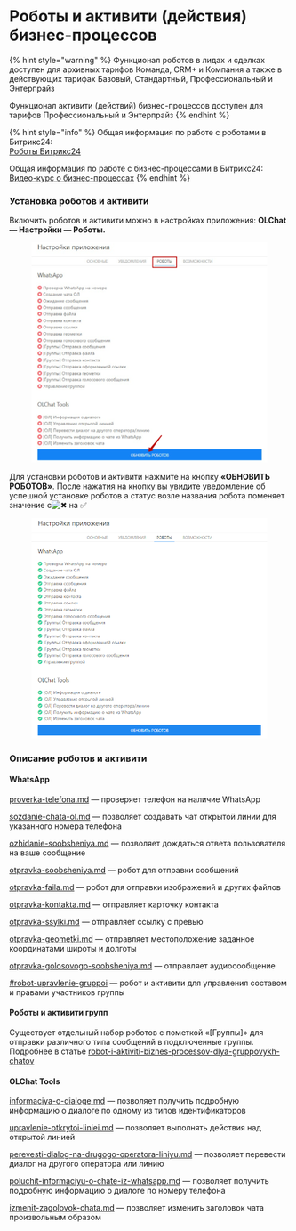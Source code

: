 # Роботы и активити (действия) бизнес-процессов

{% hint style="warning" %}
Функционал роботов в лидах и сделках доступен для архивных тарифов Команда, CRM+ и Компания а также в действующих тарифах Базовый, Стандартный, Профессиональный и Энтерпрайз

Функционал активити (действий) бизнес-процессов доступен для тарифов Профессиональный и Энтерпрайз
{% endhint %}

{% hint style="info" %}
Общая информация по работе с роботами в Битрикс24:\
[Роботы Битрикс24](https://helpdesk.bitrix24.ru/open/6908975/)

Общая информация по работе с бизнес-процессами в Битрикс24:\
[Видео-курс о бизнес-процессах](https://helpdesk.bitrix24.ru/open/3092117/)
{% endhint %}

### Установка роботов и активити

Включить роботов и активити можно в настройках приложения: **OLChat — Настройки — Роботы.**

<figure><img src="../../.gitbook/assets/image (4) (1) (1) (1) (1).png" alt=""><figcaption></figcaption></figure>

Для установки роботов и активити нажмите на кнопку **«ОБНОВИТЬ РОБОТОВ»**. После нажатия на кнопку вы увидите уведомление об успешной установке роботов а статус возле названия робота поменяет значение с![✖](https://vk.com/emoji/e/e29c96\_2x.png) на ✅

<figure><img src="../../.gitbook/assets/image (11) (1).png" alt=""><figcaption></figcaption></figure>

### Описание роботов и активити

#### **WhatsApp**

[proverka-telefona.md](proverka-telefona.md "mention") — проверяет телефон на наличие WhatsApp

[sozdanie-chata-ol.md](sozdanie-chata-ol.md "mention") — позволяет создавать чат открытой линии для указанного номера телефона

[ozhidanie-soobsheniya.md](ozhidanie-soobsheniya.md "mention") — позволяет дождаться ответа пользователя на ваше сообщение&#x20;

[otpravka-soobsheniya.md](otpravka-soobsheniya.md "mention") — робот для отправки сообщений

[otpravka-faila.md](otpravka-faila.md "mention") — робот для отправки изображений и других файлов

[otpravka-kontakta.md](otpravka-kontakta.md "mention") — отправляет карточку контакта

[otpravka-ssylki.md](otpravka-ssylki.md "mention") — отправляет ссылку с превью

[otpravka-geometki.md](otpravka-geometki.md "mention") — отправляет местоположение заданное координатами широты и долготы

[otpravka-golosovogo-soobsheniya.md](otpravka-golosovogo-soobsheniya.md "mention") — отправляет аудиосообщение

[#robot-upravlenie-gruppoi](../../gruppovye-chaty/robot-i-aktiviti-biznes-processov-dlya-gruppovykh-chatov/upravlenie-gruppoi.md#robot-upravlenie-gruppoi "mention") — робот и активити для управления составом и правами участников группы

#### Роботы и активити групп

Существует отдельный набор роботов с пометкой «\[Группы]» для отправки различного типа сообщений в подключенные группы. Подробнее в статье [robot-i-aktiviti-biznes-processov-dlya-gruppovykh-chatov](../../gruppovye-chaty/robot-i-aktiviti-biznes-processov-dlya-gruppovykh-chatov/ "mention")

#### **OLChat Tools**

[informaciya-o-dialoge.md](informaciya-o-dialoge.md "mention") — позволяет получить подробную информацию о диалоге по одному из типов идентификаторов

[upravlenie-otkrytoi-liniei.md](upravlenie-otkrytoi-liniei.md "mention") — позволяет выполнять действия над открытой линией

[perevesti-dialog-na-drugogo-operatora-liniyu.md](perevesti-dialog-na-drugogo-operatora-liniyu.md "mention") — позволяет перевести диалог на другого оператора или линию

[poluchit-informaciyu-o-chate-iz-whatsapp.md](poluchit-informaciyu-o-chate-iz-whatsapp.md "mention") — позволяет получить подробную информацию о диалоге по номеру телефона

[izmenit-zagolovok-chata.md](izmenit-zagolovok-chata.md "mention") — позволяет изменить заголовок чата произвольным образом
